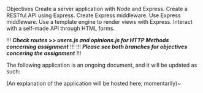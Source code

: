 Objectives
Create a server application with Node and Express.
Create a RESTful API using Express.
Create Express middleware.
Use Express middleware.
Use a template engine to render views with Express.
Interact with a self-made API through HTML forms.

!!! ***Check routes >> users.js and opinions.js for HTTP Methods concerning assignment*** !!!
!!! ***Please see both branches for objectives concering the assignment*** !!!

The following application is an ongoing document, and it will be updated as such: 

(An explanation of the application will be hosted here, momentarily)~
